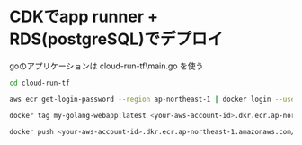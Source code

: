 # CDKでapp runner + RDS(postgreSQL)でデプロイ

goのアプリケーションは cloud-run-tf\main.go を使う

```bash
cd cloud-run-tf

aws ecr get-login-password --region ap-northeast-1 | docker login --username AWS --password-stdin <your-aws-account-id>.dkr.ecr.ap-northeast-1.amazonaws.com

docker tag my-golang-webapp:latest <your-aws-account-id>.dkr.ecr.ap-northeast-1.amazonaws.com/my-golang-webapp:latest

docker push <your-aws-account-id>.dkr.ecr.ap-northeast-1.amazonaws.com/my-golang-webapp:latest
```
